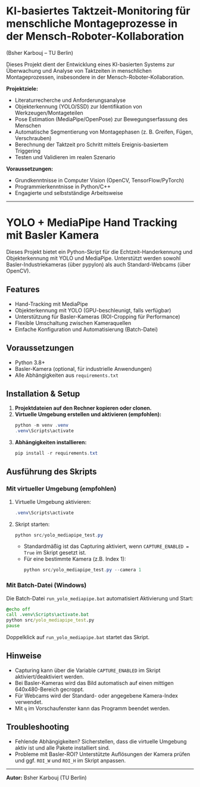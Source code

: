 # KI-basiertes Taktzeit-Monitoring für menschliche Montageprozesse in der Mensch-Roboter-Kollaboration
(Bsher Karbouj – TU Berlin)

Dieses Projekt dient der Entwicklung eines KI-basierten Systems zur Überwachung und Analyse von Taktzeiten in menschlichen Montageprozessen, insbesondere in der Mensch-Roboter-Kollaboration.

**Projektziele:**
- Literaturrecherche und Anforderungsanalyse
- Objekterkennung (YOLO/SSD) zur Identifikation von Werkzeugen/Montageteilen
- Pose Estimation (MediaPipe/OpenPose) zur Bewegungserfassung des Menschen
- Automatische Segmentierung von Montagephasen (z. B. Greifen, Fügen, Verschrauben)
- Berechnung der Taktzeit pro Schritt mittels Ereignis-basiertem Triggering
- Testen und Validieren im realen Szenario

**Voraussetzungen:**
- Grundkenntnisse in Computer Vision (OpenCV, TensorFlow/PyTorch)
- Programmierkenntnisse in Python/C++
- Engagierte und selbstständige Arbeitsweise


---

# YOLO + MediaPipe Hand Tracking mit Basler Kamera

Dieses Projekt bietet ein Python-Skript für die Echtzeit-Handerkennung und Objekterkennung mit YOLO und MediaPipe. Unterstützt werden sowohl Basler-Industriekameras (über pypylon) als auch Standard-Webcams (über OpenCV).

## Features
- Hand-Tracking mit MediaPipe
- Objekterkennung mit YOLO (GPU-beschleunigt, falls verfügbar)
- Unterstützung für Basler-Kameras (ROI-Cropping für Performance)
- Flexible Umschaltung zwischen Kameraquellen
- Einfache Konfiguration und Automatisierung (Batch-Datei)

## Voraussetzungen
- Python 3.8+
- Basler-Kamera (optional, für industrielle Anwendungen)
- Alle Abhängigkeiten aus `requirements.txt`

## Installation & Setup
1. **Projektdateien auf den Rechner kopieren oder clonen.**
2. **Virtuelle Umgebung erstellen und aktivieren (empfohlen):**
   ```powershell
   python -m venv .venv
   .venv\Scripts\activate
   ```
3. **Abhängigkeiten installieren:**
   ```powershell
   pip install -r requirements.txt
   ```

## Ausführung des Skripts

### Mit virtueller Umgebung (empfohlen)
1. Virtuelle Umgebung aktivieren:
   ```powershell
   .venv\Scripts\activate
   ```
2. Skript starten:
   ```powershell
   python src/yolo_mediapipe_test.py
   ```
   - Standardmäßig ist das Capturing aktiviert, wenn `CAPTURE_ENABLED = True` im Skript gesetzt ist.
   - Für eine bestimmte Kamera (z.B. Index 1):
     ```powershell
     python src/yolo_mediapipe_test.py --camera 1
     ```

### Mit Batch-Datei (Windows)
Die Batch-Datei `run_yolo_mediapipe.bat` automatisiert Aktivierung und Start:

```bat
@echo off
call .venv\Scripts\activate.bat
python src/yolo_mediapipe_test.py
pause
```

Doppelklick auf `run_yolo_mediapipe.bat` startet das Skript.

## Hinweise
- Capturing kann über die Variable `CAPTURE_ENABLED` im Skript aktiviert/deaktiviert werden.
- Bei Basler-Kameras wird das Bild automatisch auf einen mittigen 640x480-Bereich gecroppt.
- Für Webcams wird der Standard- oder angegebene Kamera-Index verwendet.
- Mit `q` im Vorschaufenster kann das Programm beendet werden.

## Troubleshooting
- Fehlende Abhängigkeiten? Sicherstellen, dass die virtuelle Umgebung aktiv ist und alle Pakete installiert sind.
- Probleme mit Basler-ROI? Unterstützte Auflösungen der Kamera prüfen und ggf. `ROI_W` und `ROI_H` im Skript anpassen.

---

**Autor:** Bsher Karbouj (TU Berlin)
